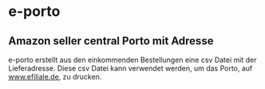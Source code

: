 e-porto
=======

Amazon seller central Porto mit Adresse
---------------------------------------

e-porto erstellt aus den einkommenden Bestellungen eine csv Datei mit der Lieferadresse.
Diese csv Datei kann verwendet werden, um das Porto, auf www.efiliale.de, zu drucken.

